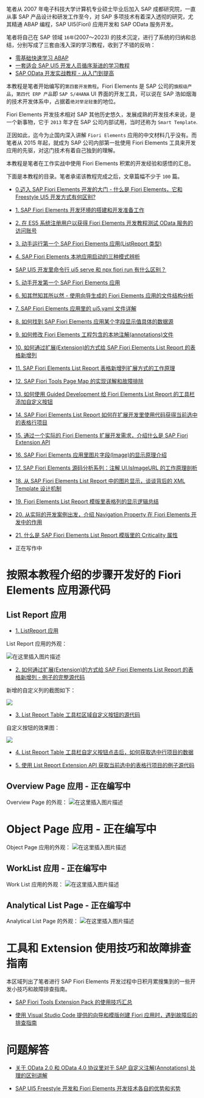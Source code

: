 
笔者从 2007 年电子科技大学计算机专业硕士毕业后加入 SAP 成都研究院，一直从事 SAP 产品设计和研发工作至今，对 SAP 多项技术有着深入透彻的研究，尤其精通 ABAP 编程，SAP UI5(Fiori) 应用开发和 SAP OData 服务开发。

笔者将自己在 SAP 领域 `16年`(2007～2023) 的技术沉淀，进行了系统的归纳和总结，分别写成了三套由浅入深的学习教程，收到了不错的反响：

- [零基础快速学习 ABAP](https://blog.csdn.net/i042416/category_10946326.html)
- [一套适合 SAP UI5 开发人员循序渐进的学习教程](https://blog.csdn.net/i042416/category_11395500.html)
- [SAP OData 开发实战教程 - 从入门到提高](https://blog.csdn.net/i042416/category_11885354.html)

本教程是笔者开始编写的`第四套开发教程`。Fiori Elements 是 SAP 公司的`旗舰级产品`，`第四代 ERP 产品`即 `SAP S/4HANA` UI 界面的开发工具，可以说在 SAP 浩如烟海的技术开发体系中，占据着`绝对举足轻重`的地位。

Fiori Elements 开发技术相对 SAP 其他历史悠久，发展成熟的开发技术来说，是一个新事物，它于 `2013` 年才在 SAP 公司内部试用，当时还称为 `Smart Template`. 

正因如此，迄今为止国内深入讲解 `Fiori Elements` 应用的中文材料几乎没有。而笔者从 2015 年起，就成为 SAP 公司内部第一批使用 Fiori Elements 工具来开发应用的先驱，对这门技术有着自己独到的理解。

本教程是笔者在工作实战中使用 Fiori Elements 积累的开发经验和感悟的汇总。

下面是本教程的目录。笔者承诺该教程完成之后，文章篇幅不少于 `100` 篇。

- [0.迈入 SAP Fiori Elements 开发的大门 - 什么是 Fiori Elements，它和 Freestyle UI5 开发方式有何区别?](https://jerry.blog.csdn.net/article/details/130175514)

- [1. SAP Fiori Elements 开发环境的搭建和开发准备工作](https://jerry.blog.csdn.net/article/details/130210653)

- [2. 在 ES5 系统注册用户以获得 Fiori Elements 开发教程测试 OData 服务的访问账号](https://jerry.blog.csdn.net/article/details/130449920)

- [3. 动手运行第一个 SAP Fiori Elements 应用(ListReport 类型)](https://jerry.blog.csdn.net/article/details/130451031)

- [4. SAP Fiori Elements 本地应用启动的三种模式辨析](https://jerry.blog.csdn.net/article/details/130461703)

- [SAP UI5 开发里命令行 ui5 serve 和 npx fiori run 有什么区别？](https://jerry.blog.csdn.net/article/details/130475423)

- [5. 动手开发第一个 SAP Fiori Elements 应用](https://jerry.blog.csdn.net/article/details/131025412)

- [6. 知其然知其所以然 - 使用向导生成的 Fiori Elements 应用的文件结构分析](https://jerry.blog.csdn.net/article/details/131917250)

- [7. SAP Fiori Elements 应用里的 ui5.yaml 文件详解](https://jerry.blog.csdn.net/article/details/131991740)

- [8. 如何找到 SAP Fiori Elements 应用某个字段显示值具体的数据源](https://jerry.blog.csdn.net/article/details/132009910)

- [9. 如何修改 Fiori Elements 工程包含的本地注解(annotations)文件](https://jerry.blog.csdn.net/article/details/132022040)

- [10. 如何通过扩展(Extension)的方式给 SAP Fiori Elements List Report 的表格新增列](https://blog.csdn.net/i042416/article/details/132113251)

- [11. SAP Fiori Elements List Report 表格新增列扩展方式的工作原理](https://blog.csdn.net/i042416/article/details/132164977)

- [12. SAP Fiori Tools Page Map 的实现详解和故障排除](https://jerry.blog.csdn.net/article/details/132365735)

- [13. 如何使用 Guided Development 给 Fiori Elements List Report 的工具栏添加自定义按钮](https://jerry.blog.csdn.net/article/details/132372058)

- [14. SAP Fiori Elements List Report 如何在扩展开发里使用代码获得当前选中的表格行项目](https://jerry.blog.csdn.net/article/details/132389350)

- [15. 通过一个实际的 Fiori Elements 扩展开发需求，介绍什么是 SAP Fiori Extension API](https://jerry.blog.csdn.net/article/details/132395205)

- [16. SAP Fiori Elements 应用里图片字段(Image)的显示原理介绍](https://blog.csdn.net/i042416/article/details/135779315)

- [17. SAP Fiori Elements 源码分析系列：注解 UI.IsImageURL 的工作原理剖析](https://jerry.blog.csdn.net/article/details/135819678)

- [18. 从 SAP Fiori Elements List Report 中的图片显示，谈谈背后的 XML Template 设计机制](https://blog.csdn.net/i042416/article/details/136198682)

- [19. Fiori Elements List Report 模版里表格列的显示逻辑总结](https://blog.csdn.net/i042416/article/details/136210259)

- [20. 从实际的开发案例出发，介绍 Navigation Property 在 Fiori Elements 开发中的作用](https://blog.csdn.net/i042416/article/details/136213620)

- [21. 什么是 SAP Fiori Elements List Report 模版里的 Criticality 属性](https://blog.csdn.net/i042416/article/details/136215077)

- 正在写作中

# 按照本教程介绍的步骤开发好的 Fiori Elements 应用源代码

## List Report 应用

- [1. ListReport 应用](https://github.com/wangzixi-diablo/ui5-tutorial/tree/main/Fiori-Elements-Tutotials/01/jerryfiorielement-01)

List Report 应用的外观：

![在这里插入图片描述](https://img-blog.csdnimg.cn/36d5e126e8804bb0b865eb4f748f2027.png)

- [2. 如何通过扩展(Extension)的方式给 SAP Fiori Elements List Report 的表格新增列 - 例子的完整源代码](https://github.com/wangzixi-diablo/ui5-tutorial/tree/main/Fiori-Elements-Tutotials/02/jerryfiorielement-02)

新增的自定义列的截图如下：

![](https://img-blog.csdnimg.cn/img_convert/e222e8f1e921f161e77c491c3992741e.webp?x-oss-process=image/format,png)

- [3. List Report Table 工具栏区域自定义按钮的源代码](https://github.com/wangzixi-diablo/ui5-tutorial/tree/main/Fiori-Elements-Tutotials/03/jerryfiorielement-03)

自定义按钮的效果图：

![](https://img-blog.csdnimg.cn/img_convert/24bbd698085d03b292b371bdce673a91.webp?x-oss-process=image/format,png)

- [4. List Report Table 工具栏自定义按钮点击后，如何获取选中行项目的数据](https://github.com/wangzixi-diablo/ui5-tutorial/tree/main/Fiori-Elements-Tutotials/04/jerryfiorielement-04)

- [5. 使用 List Report Extension API 获取当前选中的表格行项目的例子源代码](https://github.com/wangzixi-diablo/ui5-tutorial/tree/main/Fiori-Elements-Tutotials/05/jerryfiorielement-05)
## Overview Page 应用 - 正在编写中

Overview Page 的外观：
![在这里插入图片描述](https://img-blog.csdnimg.cn/6a3340cae1054655ba7359cdffb49074.png)

# Object Page 应用 - 正在编写中

Object Page 应用的外观：
![在这里插入图片描述](https://img-blog.csdnimg.cn/7ee9bf9d2eb24368af689936203518b6.png)

## WorkList 应用 - 正在编写中

Work List 应用的外观：
![在这里插入图片描述](https://img-blog.csdnimg.cn/ed59a3792b3340a79a79c7808a692feb.png)


## Analytical List Page - 正在编写中

Analytical List Page 的外观：
![在这里插入图片描述](https://img-blog.csdnimg.cn/ffbc6b2be38146788278e2e14522e097.png)

# 工具和 Extension 使用技巧和故障排查指南

本区域列出了笔者进行 SAP Fiori Elements 开发过程中日积月累搜集到的一些开发小技巧和故障排查指南。

- [SAP Fiori Tools Extension Pack 的使用技巧汇总](https://blog.csdn.net/i042416/article/details/134741772)

- [使用 Visual Studio Code 提供的向导和模版创建 Fiori 应用时，遇到故障后的排查指南](https://blog.csdn.net/i042416/article/details/135362439)

# 问题解答

- [关于 OData 2.0 和 OData 4.0 协议里对于 SAP 自定义注解(Annotations) 处理的区别讲解](https://jerry.blog.csdn.net/article/details/134648448)

- [SAP UI5 Freestyle 开发和 Fiori Elements 开发技术各自的优势和劣势](https://blog.csdn.net/i042416/article/details/135972354)